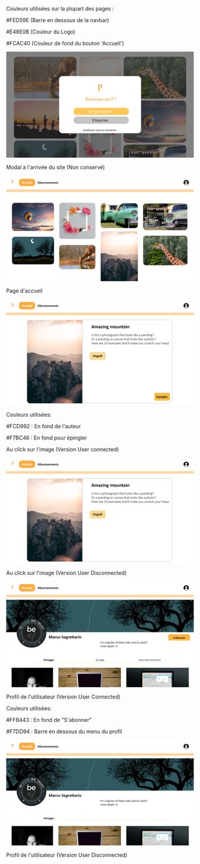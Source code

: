 Couleurs utilisées sur la plupart des pages : 



#FED59E (Barre en dessous de la navbar)

#E48E0B (Couleur du Logo)

#FCAC40 (Couleur de fond du bouton 'Accueil')



![Web 1920 – 1](/Other/AdobeXD/Images/Web1920-1.png)



Modal à l'arrivée du site (Non conservé)



![Web 1920 – 2](/Other/AdobeXD/Images/Web1920-2.png)

Page d'accueil





![Web 1920 – 4](/Other/AdobeXD/Images/Web1920-4.png)

Couleurs utilisées: 

#FCD992 : En fond de l'auteur

#F7BC46 : En fond pour épingler



Au click sur l'image (Version User connected)

![Web 1920 – 7](/Other/AdobeXD/Images/mofid.png)

Au click sur l'image (Version User Disconnected)

![Web 1920 – 5](/Other/AdobeXD/Images/Web1920-5.png)

Profil de l'utilisateur (Version User Connected)



Couleurs utilisées: 

#FFB443 : En fond de "S'abonner"

#F7DD94 : Barre en dessous du menu du profil



![Web 1920 – 6](/Other/AdobeXD/Images/Web1920-6.png)

Profil de l'utilisateur (Version User Disconnected)
